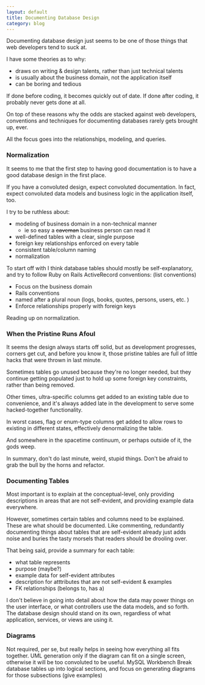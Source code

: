```yaml
---
layout: default
title: Documenting Database Design
category: blog
---
```


Documenting database design just seems to be one of those things that web developers tend to suck at.

I have some theories as to why:

- draws on writing & design talents, rather than just technical talents
- is usually about the business domain, not the application itself
- can be boring and tedious

If done before coding, it becomes quickly out of date. If done after coding, it probably never gets done at all.

On top of these reasons why the odds are stacked against web developers, conventions and techniques for documenting databases rarely gets brought up, ever.

All the focus goes into the relationships, modeling, and queries.

### Normalization

It seems to me that the first step to having good documentation is to have a good database design in the first place.

If you have a convoluted design, expect convoluted documentation. In fact, expect convoluted data models and business logic in the application itself, too.

I try to be ruthless about:

 - modeling of business domain in a non-technical manner
   - ie so easy a ~~caveman~~ business person can read it
 - well-defined tables with a clear, single purpose
 - foreign key relationships enforced on every table
 - consistent table/column naming
 - normalization



To start off with
I think database tables should mostly be self-explanatory, and try to follow Ruby on Rails ActiveRecord conventions:
(list conventions)

- Focus on the business domain
- Rails conventions
- named after a plural noun (logs, books, quotes, persons, users, etc. )
- Enforce relationships properly with foreign keys

Reading up on normalization.

### When the Pristine Runs Afoul

It seems the design always starts off solid, but as development progresses, corners get cut, and before you know it, those pristine tables are full of little hacks that were thrown in last minute.

Sometimes tables go unused because they're no longer needed, but they continue getting populated just to hold up some foreign key constraints, rather than being removed.

Other times, ultra-specific columns get added to an existing table due to convenience, and it's always added late in the development to serve some hacked-together functionality.

In worst cases, flag or enum-type columns get added to allow rows to existing in different states, effectively denormalizing the table.

And somewhere in the spacetime continuum, or perhaps outside of it, the gods weep.

In summary, don't do last minute, weird, stupid things. Don't be afraid to grab the bull by the horns and refactor.



### Documenting Tables
Most important is to explain at the conceptual-level, only providing descriptions in areas that are not self-evident, and providing example data everywhere.

However, sometimes certain tables and columns need to be explained. These are what should be documented. Like commenting, redundantly documenting things about tables that are self-evident already just adds noise and buries the tasty morsels that readers should be drooling over.

That being said, provide a summary for each table:

- what table represents
- purpose (maybe?)
- example data for self-evident attributes
- description for atttributes that are not self-evident & examples
- FK relationships (belongs to, has a)

I don't believe in going into detail about how the data may power things on the user interface, or what controllers use the data models, and so forth. The database design should stand on its own, regardless of what application, services, or views are using it.

### Diagrams
Not required, per se, but really helps in seeing how everything all fits together.
UML generation only if the diagram can fit on a single screen, otherwise it will be too convoluted to be useful.
MySQL Workbench
Break database tables up into logical sections, and focus on generating diagrams for those subsections
(give examples)
